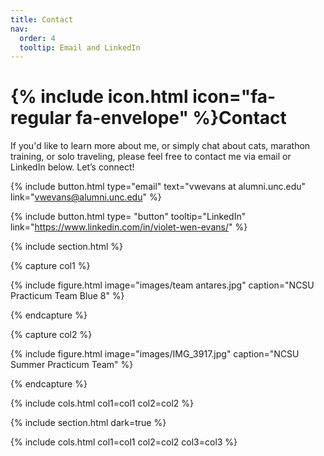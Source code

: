 ```yaml
---
title: Contact
nav:
  order: 4
  tooltip: Email and LinkedIn
---
```


# {% include icon.html icon="fa-regular fa-envelope" %}Contact

If you'd like to learn more about me, or simply chat about cats, marathon training, or solo traveling, please feel free to contact me via email or LinkedIn below. Let’s connect!

{%
  include button.html
  type="email"
  text="vwevans at alumni.unc.edu"
  link="vwevans@alumni.unc.edu"
%}

{%
  include button.html
  type= "button"
  tooltip="LinkedIn"
  link="https://www.linkedin.com/in/violet-wen-evans/"
%}


{% include section.html %}

{% capture col1 %}

{%
  include figure.html
  image="images/team antares.jpg"
  caption="NCSU Practicum Team Blue 8"
%}

{% endcapture %}

{% capture col2 %}

{%
  include figure.html
  image="images/IMG_3917.jpg"
  caption="NCSU Summer Practicum Team"
%}

{% endcapture %}

{% include cols.html col1=col1 col2=col2 %}

{% include section.html dark=true %}

{% include cols.html col1=col1 col2=col2 col3=col3 %}
